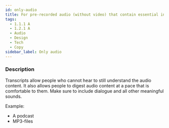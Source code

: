 ```yaml
---
id: only-audio
title: For pre-recorded audio (without video) that contain essential information, provide a descriptive transcript
tags:
  - 1.1.1 A
  - 1.2.1 A
  - Audio
  - Design
  - Tech
  - Copy
sidebar_label: Only audio
---
```


### Description

Transcripts allow people who cannot hear to still understand the audio content. It also allows people to digest audio content at a pace that is comfortable to them. Make sure to include dialogue and all other meaningful sounds.

Example:

- A podcast
- MP3-files
